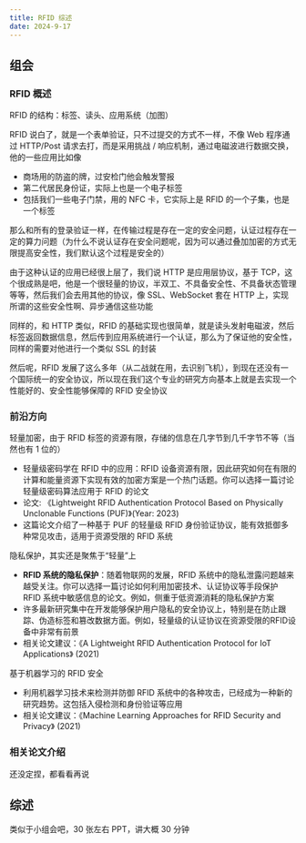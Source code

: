 ```yaml
---
title: RFID 综述
date: 2024-9-17
---
```


## 组会

### RFID 概述

RFID 的结构：标签、读头、应用系统（加图）

RFID 说白了，就是一个表单验证，只不过提交的方式不一样，不像 Web 程序通过 HTTP/Post 请求去打，而是采用挑战 / 响应机制，通过电磁波进行数据交换，他的一些应用比如像

- 商场用的防盗的牌，过安检门他会触发警报
- 第二代居民身份证，实际上也是一个电子标签
- 包括我们一些电子门禁，用的 NFC 卡，它实际上是 RFID 的一个子集，也是一个标签

那么和所有的登录验证一样，在传输过程是存在一定的安全问题，认证过程存在一定的算力问题（为什么不说认证存在安全问题呢，因为可以通过叠加加密的方式无限提高安全性，我们默认这个过程是安全的）

由于这种认证的应用已经很上层了，我们说 HTTP 是应用层协议，基于 TCP，这个很成熟是吧，他是一个很轻量的协议，半双工、不具备安全性、不具备状态管理等等，然后我们会去用其他的协议，像 SSL、WebSocket 套在 HTTP 上，实现所谓的这些安全性啊、异步通信这些功能

同样的，和 HTTP 类似，RFID 的基础实现也很简单，就是读头发射电磁波，然后标签返回数据信息，然后传到应用系统进行一个认证，那么为了保证他的安全性，同样的需要对他进行一个类似 SSL 的封装

然后呢，RFID 发展了这么多年（从二战就在用，去识别飞机），到现在还没有一个国际统一的安全协议，所以现在我们这个专业的研究方向基本上就是去实现一个性能好的、安全性能够保障的 RFID 安全协议

### 前沿方向

轻量加密，由于 RFID 标签的资源有限，存储的信息在几字节到几千字节不等（当然也有 1 位的）

- 轻量级密码学在 RFID 中的应用：RFID 设备资源有限，因此研究如何在有限的计算和能量资源下实现有效的加密方案是一个热门话题。你可以选择一篇讨论轻量级密码算法应用于 RFID 的论文
- 论文: 《Lightweight RFID Authentication Protocol Based on Physically Unclonable Functions (PUF)》(Year: 2023)
- 这篇论文介绍了一种基于 PUF 的轻量级 RFID 身份验证协议，能有效抵御多种常见攻击，适用于资源受限的 RFID 系统

隐私保护，其实还是聚焦于“轻量”上

- **RFID 系统的隐私保护**：随着物联网的发展，RFID 系统中的隐私泄露问题越来越受关注。你可以选择一篇讨论如何利用加密技术、认证协议等手段保护 RFID 系统中敏感信息的论文。例如，侧重于低资源消耗的隐私保护方案
- 许多最新研究集中在开发能够保护用户隐私的安全协议上，特别是在防止跟踪、伪造标签和篡改数据方面。例如，轻量级的认证协议在资源受限的RFID设备中非常有前景
- 相关论文建议：《A Lightweight RFID Authentication Protocol for IoT Applications》 (2021)

基于机器学习的 RFID 安全

- 利用机器学习技术来检测并防御 RFID 系统中的各种攻击，已经成为一种新的研究趋势。这包括入侵检测和身份验证等应用
- 相关论文建议：《Machine Learning Approaches for RFID Security and Privacy》 (2021)

### 相关论文介绍

还没定捏，都看看再说

## 综述

类似于小组会吧，30 张左右 PPT，讲大概 30 分钟